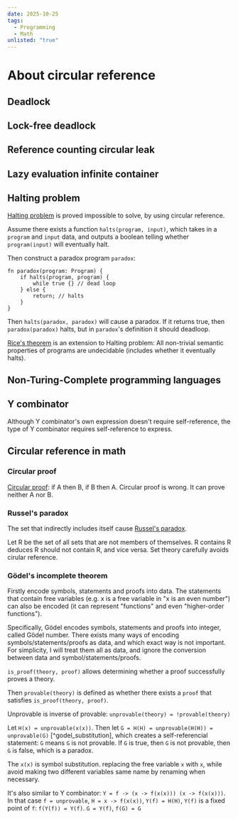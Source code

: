 ```yaml
---
date: 2025-10-25
tags:
  - Programming
  - Math
unlisted: "true"
---
```


# About circular reference

<!-- truncate -->

## Deadlock



## Lock-free deadlock




## Reference counting circular leak



## Lazy evaluation infinite container


## Halting problem

[Halting problem](https://en.wikipedia.org/wiki/Halting_problem) is proved impossible to solve, by using circular reference.

Assume there exists a function `halts(program, input)`, which takes in a `program` and `input` data, and outputs a boolean telling whether `program(input)` will eventually halt.

Then construct a paradox program `paradox`: 

```pseudocode
fn paradox(program: Program) {
    if halts(program, program) {
        while true {} // dead loop
    } else {
        return; // halts
    }
}
```

  Then `halts(paradox, paradox)` will cause a paradox. If it returns true, then `paradox(paradox)` halts, but in `paradox`'s definition it should deadloop.
  
  [Rice's theorem](https://en.wikipedia.org/wiki/Rice%27s_theorem) is an extension to Halting problem: All non-trivial semantic properties of programs are undecidable (includes whether it eventually halts).

## Non-Turing-Complete programming languages



## Y combinator


Although Y combinator's own expression doesn't require self-reference, the type of Y combinator requires self-reference to express.

## Circular reference in math
### Circular proof

[Circular proof](https://en.wikipedia.org/wiki/Circular_reasoning): if A then B, if B then A. Circular proof is wrong. It can prove neither A nor B.

### Russel's paradox

The set that indirectly includes itself cause [Russel's paradox](https://en.wikipedia.org/wiki/Russell%27s_paradox).

Let R be the set of all sets that are not members of themselves. R contains R deduces R should not contain R, and vice versa. Set theory carefully avoids cirular reference.

### Gödel's incomplete theorem

Firstly encode symbols, statements and proofs into data. The statements that contain free variables (e.g. x is a free variable in "x is an even number") can also be encoded (it can represent "functions" and even "higher-order functions").

Specifically, Gödel encodes symbols, statements and proofs into integer, called Gödel number. There exists many ways of encoding symbols/statements/proofs as data, and which exact way is not important. For simplicity, I will treat them all as data, and ignore the conversion between data and symbol/statements/proofs.

`is_proof(theory, proof)` allows determining whether a proof successfully proves a theory. 
  
Then `provable(theory)` is defined as whether there exists a `proof` that satisfies `is_proof(theory, proof)`.

Unprovable is inverse of provable: `unprovable(theory) = !provable(theory)`

Let `H(x) = unprovable(x(x))`. Then let `G = H(H) = unprovable(H(H)) = unprovable(G)` [^godel_substitution], which creates a self-referencial statement: `G`  means `G` is not provable. If `G` is true, then `G` is not provable, then `G` is false, which is a paradox.

The `x(x)` is symbol substitution. replacing the free variable `x` with `x`, while avoid making two different variables same name by renaming when necessary. 

It's also similar to Y combinator: `Y = f -> (x -> f(x(x))) (x -> f(x(x)))`. In that case `f = unprovable`, `H = x -> f(x(x))`, `Y(f) = H(H)`, `Y(f)` is a fixed point of `f`: `f(Y(f)) = Y(f)`. `G = Y(f)`, `f(G) = G`

